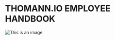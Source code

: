 # THOMANN.IO EMPLOYEE HANDBOOK

![This is an image]([https://myoctocat.com/assets/images/base-octocat.svg](https://github.com/cookiefactory/handbook/blob/master/assets/handbook-cover.jpg))

